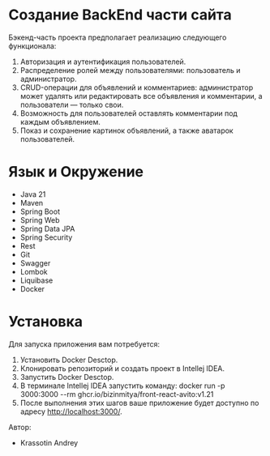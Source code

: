 # Создание BackEnd части сайта


Бэкенд-часть проекта предполагает реализацию следующего функционала:

1. Авторизация и аутентификация пользователей.
2. Распределение ролей между пользователями: пользователь и администратор.
3. CRUD-операции для объявлений и комментариев: администратор может удалять или редактировать все объявления и комментарии, 
а пользователи — только свои.
4. Возможность для пользователей оставлять комментарии под каждым объявлением.
5. Показ и сохранение картинок объявлений, а также аватарок пользователей.

# Язык и Окружение

- Java 21
- Maven
- Spring Boot
- Spring Web
- Spring Data JPA
- Spring Security
- Rest
- Git
- Swagger
- Lombok
- Liquibase
- Docker

# Установка
 Для запуска приложения вам потребуется:

1. Установить Docker Desctop.
2. Клонировать репозиторий и создать проект в Intellej IDEA.
3. Запустить Docker Desctop.
4. В терминале Intellej IDEA запустить команду: docker run -p 3000:3000 --rm ghcr.io/bizinmitya/front-react-avito:v1.21
5. После выполнения этих шагов ваше приложение будет доступно по адресу [http://localhost:3000/](http://localhost:3000/).

Автор:
 - Krassotin Andrey